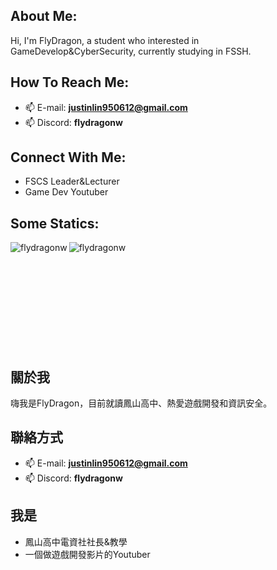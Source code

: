 ## About Me:
Hi, I'm FlyDragon, a student who interested in GameDevelop&CyberSecurity, currently studying in FSSH.<br>
## How To Reach Me:
- 📫 E-mail: **justinlin950612@gmail.com**
- 📫 Discord: **flydragonw** 

## Connect With Me:
- FSCS Leader&Lecturer
- Game Dev Youtuber

## Some Statics:
<img align="left" src="https://github-readme-stats.vercel.app/api/top-langs?username=flydragonw&show_icons=true&locale=en&layout=compact&bg_color=90,81ecec,FCFFFD" alt="flydragonw" />
<img align="left" src="https://github-readme-stats.vercel.app/api?username=flydragonw&show_icons=true&locale=en&bg_color=90,81ecec,FCFFFD" alt="flydragonw" />  


<br></br>
<br></br>
<br></br>
<br></br>
<br></br>

## 關於我
嗨我是FlyDragon，目前就讀鳳山高中、熱愛遊戲開發和資訊安全。<br>

## 聯絡方式
- 📫 E-mail: **justinlin950612@gmail.com**
- 📫 Discord: **flydragonw** 
## 我是
- 鳳山高中電資社社長&教學
- 一個做遊戲開發影片的Youtuber
